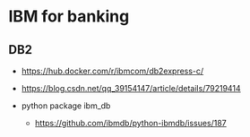 # IBM for banking

## DB2

* https://hub.docker.com/r/ibmcom/db2express-c/
* https://blog.csdn.net/qq_39154147/article/details/79219414

* python package ibm_db
  * https://github.com/ibmdb/python-ibmdb/issues/187
